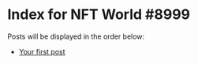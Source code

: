 # Index for NFT World #8999
Posts will be displayed in the order below:

- [Your first post](./001-first.md)

